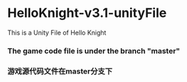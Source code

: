 # HelloKnight-v3.1-unityFile
This is a Unity File of Hello Knight

### The game code file is under the branch "master"
### 游戏源代码文件在master分支下
